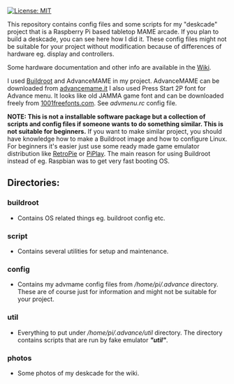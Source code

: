 [![License: MIT](https://img.shields.io/badge/License-MIT-yellow.svg)](https://opensource.org/licenses/MIT)

This repository contains config files and some scripts for my "deskcade" project that is a 
Raspberry Pi based tabletop MAME arcade. If you plan to build a deskcade, you can see here how I did it.
These config files might not be suitable for your project without modification because of differences 
of hardware eg. display and controllers.

Some hardware documentation and other info are available in the [Wiki](wiki).

I used [Buildroot](https://buildroot.org/) and AdvanceMAME in my project. AdvanceMAME can be downloaded from [advancemame.it](http://www.advancemame.it/download)
I also used Press Start 2P font for Advance menu. It looks like old JAMMA game font and can be downloaded
freely from [1001freefonts.com](https://www.1001freefonts.com/press_start_2p.font). See *advmenu.rc* config file.

**NOTE: This is not a installable software package but a collection of scripts and config files if someone wants to do something similar. This is not suitable for beginners.** If you want to make similar project, you should have knowledge how to make a Buildroot image and how to configure Linux. For beginners it's easier just use some ready made game emulator distribution like [RetroPie](https://retropie.org.uk/) or [PiPlay](https://piplay.org/). The main reason for using Buildroot instead of eg. Raspbian was to get very fast booting OS.

## Directories:

### buildroot
  - Contains OS related things eg. buildroot config etc.

### script
  - Contains several utilities for setup and maintenance.

### config 
  - Contains my advmame config files from */home/pi/.advance* directory. These are of course just for information and might not be suitable for your project.

### util
  - Everything to put under */home/pi/.advance/util* directory. The directory contains scripts that are run by fake emulator **_"util"_**.

### photos
  - Some photos of my deskcade for the wiki.
